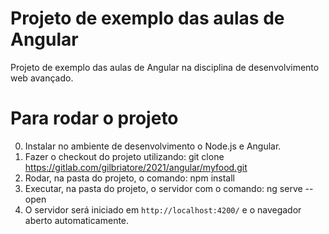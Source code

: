 # Projeto de exemplo das aulas de Angular

Projeto de exemplo das aulas de Angular na disciplina de desenvolvimento web avançado.

# Para rodar o projeto
0. Instalar no ambiente de desenvolvimento o Node.js e Angular.
1. Fazer o checkout do projeto utilizando: git clone https://gitlab.com/gilbriatore/2021/angular/myfood.git
2. Rodar, na pasta do projeto, o comando: npm install
3. Executar, na pasta do projeto, o servidor com o comando: ng serve --open
4. O servidor será iniciado em `http://localhost:4200/` e o navegador aberto automaticamente. 
